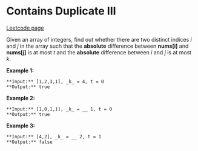 # Contains Duplicate III
[Leetcode page](https://leetcode.com/problems/contains-duplicate-iii/description)

Given an array of integers, find out whether there are two distinct indices
_i_ and _j_ in the array such that the **absolute** difference between
**nums[i]** and **nums[j]** is at most _t_ and the **absolute** difference
between _i_ and _j_ is at most _k_.

**Example 1:**

    
    
    **Input:** [1,2,3,1], _k_ = 4, t = 0
    **Output:** true

**Example 2:**

    
    
    **Input:** [1,0,1,1], _k_ = __ 1, t = 0
    **Output:** true

**Example 3:**

    
    
    **Input:** [4,2], _k_ = __ 2, t = 1 
    **Output:** false

